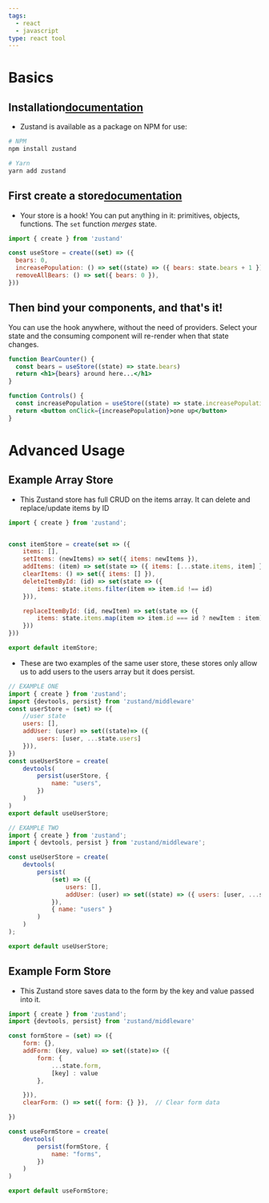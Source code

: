 ```yaml
---
tags:
  - react
  - javascript
type: react tool
---
```

# Basics
## Installation[documentation](https://docs.pmnd.rs/zustand/getting-started/introduction#installation)
- Zustand is available as a package on NPM for use:

```bash
# NPM
npm install zustand

# Yarn
yarn add zustand
```
## First create a store[documentation](https://docs.pmnd.rs/zustand/getting-started/introduction#first-create-a-store)

- Your store is a hook! You can put anything in it: primitives, objects, functions. The `set` function _merges_ state.

```js
import { create } from 'zustand'

const useStore = create((set) => ({
  bears: 0,
  increasePopulation: () => set((state) => ({ bears: state.bears + 1 })),
  removeAllBears: () => set({ bears: 0 }),
}))
```
## Then bind your components, and that's it!
You can use the hook anywhere, without the need of providers. Select your state and the consuming component will re-render when that state changes.

```jsx
function BearCounter() {
  const bears = useStore((state) => state.bears)
  return <h1>{bears} around here...</h1>
}

function Controls() {
  const increasePopulation = useStore((state) => state.increasePopulation)
  return <button onClick={increasePopulation}>one up</button>
}
```

# Advanced Usage
## Example Array Store
- This Zustand store has full CRUD on the items array. It can delete and replace/update items by ID

```javascript
import { create } from 'zustand';


const itemStore = create(set => ({
    items: [],
    setItems: (newItems) => set({ items: newItems }),
    addItems: (item) => set(state => ({ items: [...state.items, item] })),
    clearItems: () => set({ items: [] }),
    deleteItemById: (id) => set(state => ({
        items: state.items.filter(item => item.id !== id)
    })),

    replaceItemById: (id, newItem) => set(state => ({
        items: state.items.map(item => item.id === id ? newItem : item)
    }))
}))

export default itemStore;
```

- These are two examples of the same user store, these stores only allow us to add users to the users array but it does persist.
```javascript
// EXAMPLE ONE
import { create } from 'zustand';
import {devtools, persist} from 'zustand/middleware'
const userStore = (set) => ({
    //user state
    users: [],
    addUser: (user) => set((state)=> ({
        users: [user, ...state.users]
    })),
})
const useUserStore = create(
    devtools(
        persist(userStore, {
            name: "users",
        })
    )
)
export default useUserStore;

// EXAMPLE TWO
import { create } from 'zustand';
import { devtools, persist } from 'zustand/middleware';

const useUserStore = create(
    devtools(
        persist(
            (set) => ({
                users: [],
                addUser: (user) => set((state) => ({ users: [user, ...state.users] }))
            }),
            { name: "users" }
        )
    )
);

export default useUserStore;
```

## Example Form Store
- This Zustand store saves data to the form by the key and value passed into it.

```javascript
import { create } from 'zustand';
import {devtools, persist} from 'zustand/middleware'

const formStore = (set) => ({
    form: {},
    addForm: (key, value) => set((state)=> ({
        form: {
            ...state.form,
            [key] : value
        },

    })),
    clearForm: () => set({ form: {} }),  // Clear form data

})

const useFormStore = create(
    devtools(
        persist(formStore, {
            name: "forms",
        })
    )
)

export default useFormStore;
```